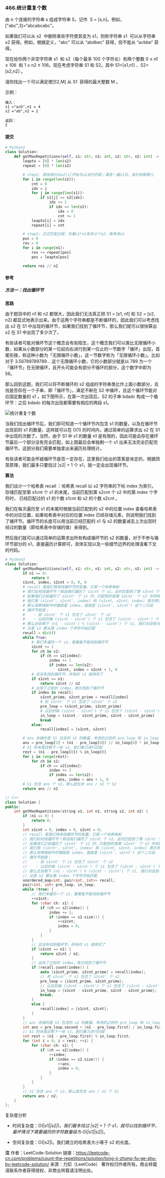 ### 466.统计重复个数

由 n 个连接的字符串 s 组成字符串 S，记作  S = [s,n]。例如，["abc",3]=“abcabcabc”。

如果我们可以从 s2  中删除某些字符使其变为 s1，则称字符串 s1  可以从字符串 s2 获得。例如，根据定义，"abc" 可以从 “abdbec” 获得，但不能从 “acbbe” 获得。

现在给你两个非空字符串 s1  和 s2（每个最多 100 个字符长）和两个整数 0 ≤ n1 ≤ 106  和 1 ≤ n2 ≤ 106。现在考虑字符串 S1 和 S2，其中 S1=[s1,n1] 、S2=[s2,n2] 。

请你找出一个可以满足使[S2,M] 从 S1  获得的最大整数 M 。

示例：

```text
输入：
s1 ="acb",n1 = 4
s2 ="ab",n2 = 2

返回：
2
```

#### 提交

```py
# Python3
class Solution:
    def getMaxRepetitions(self, s1: str, n1: int, s2: str, n2: int) -> int:
        leapto = [0] * len(s2)
        repeat = [0] * len(s2)

        # step1: 假设指针从s2[i]开始与s1进行匹配；看走一遍s1后，指针到能哪儿
        for i in range(len(s2)):
            cnt = 0
            idx = i
            for j in range(len(s1)):
                if s1[j] == s2[idx]:
                    idx += 1
                    if idx == len(s2):
                        idx = 0
                        cnt += 1
            leapto[i] = idx
            repeat[i] = cnt

        # step2: 正式匹配过程，先看s1*n1有多少个s2，再考虑n2
        pos = 0
        res = 0
        for i in range(n1):
            res += repeat[pos]
            pos = leapto[pos]

        return res // n2
```

#### 参考

##### 方法一：找出循环节

**思路**

由于题目中的 n1 和 n2 都很大，因此我们无法真正把 S1 = [s1, n1] 和 S2 = [s2, n2] 都显式地表示出来。由于这两个字符串都是不断循环的，因此我们可以考虑找出 s2 在 S1 中出现的循环节，如果我们找到了循环节，那么我们就可以很快算出 s2 在 S1 中出现了多少次了。

有些读者可能对循环节这个概念会有些陌生，这个概念我们可以类比无限循环小数，如果从小数部分的某一位起向右进行到某一位止的一节数字「循环」出现，首尾衔接，称这种小数为「无限循环小数」，这一节数字称为「无限循环小数」。比如对于 3.56789789789... 这个无限循环小数，它的小数部分就是以 789 为一个「循环节」在无限循环，且开头可能会有部分不循环的部分，这个数字中即为 56。

那么回到这题，我们可以将不断循环的 s2 组成的字符串类比作上面小数部分，去找是否存在一个子串，即「循环节」，满足不断在 S2 中循环，且这个循环节能对应固定数量的 s1 。如下图所示，在第一次出现后，S2 的子串 bdadc 构成一个循环节：之后 bdadc 的每次出现都需要有相应的两段 s1。

![统计重复个数](https://assets.leetcode-cn.com/solution-static/466_fig1.png)

当我们找出循环节后，我们即可知道一个循环节内包含 s1 的数量，以及在循环节出现前的 s1 的数量，这样就可以在 O(1) 的时间内，通过简单的运算求出 s2 在 S1 中出现的次数了。当然，由于 S1 中 s1 的数量 n1 是有限的，因此可能会存在循环节最后一个部分没有完全匹配，如上图最后会单独剩一个 s1 出来无法完全匹配完循环节，这部分我们需要单独拿出来遍历处理统计。

有些读者可能会怀疑循环节是否一定存在，这里我们给出的答案是肯定的，根据鸽笼原理，我们最多只要找过 |s2| + 1 个 s1，就一定会出现循环节。

**算法**

我们设计一个哈希表 recall ：哈希表 recall 以 s2 字符串的下标 index 为索引，存储匹配至第 s1cnt 个 s1 的末尾，当前匹配到第 s2cnt 个 s2 中的第 index 个字符时， 已经匹配过的 s1 的个数 s1cnt 和 s2 的个数 s2cnt 。

我们在每次遍历至 s1 的末尾时根据当前匹配到的 s2 中的位置 index 查看哈希表中的对应位置，如果哈希表中对应的位置 index 已经存储元素，则说明我们找到了循环节。循环节的长度可以用当前已经匹配的 s1 与 s2 的数量减去上次出现时经过的数量（即哈希表中存储的值）来得到。

然后我们就可以通过简单的运算求出所有构成循环节的 s2 的数量，对于不参与循环节部分的 s1，直接遍历计算即可，具体实现以及一些细节边界的处理请看下文的代码。

```py
# Python3
class Solution:
    def getMaxRepetitions(self, s1: str, n1: int, s2: str, n2: int) -> int:
        if n1 == 0:
            return 0
        s1cnt, index, s2cnt = 0, 0, 0
        # recall 是我们用来找循环节的变量，它是一个哈希映射
        # 我们如何找循环节？假设我们遍历了 s1cnt 个 s1，此时匹配到了第 s2cnt 个 s2 中的第 index 个字符
        # 如果我们之前遍历了 s1cnt' 个 s1 时，匹配到的是第 s2cnt' 个 s2 中同样的第 index 个字符，那么就有循环节了
        # 我们用 (s1cnt', s2cnt', index) 和 (s1cnt, s2cnt, index) 表示两次包含相同 index 的匹配结果
        # 那么哈希映射中的键就是 index，值就是 (s1cnt', s2cnt') 这个二元组
        # 循环节就是；
        #    - 前 s1cnt' 个 s1 包含了 s2cnt' 个 s2
        #    - 以后的每 (s1cnt - s1cnt') 个 s1 包含了 (s2cnt - s2cnt') 个 s2
        # 那么还会剩下 (n1 - s1cnt') % (s1cnt - s1cnt') 个 s1, 我们对这些与 s2 进行暴力匹配
        # 注意 s2 要从第 index 个字符开始匹配
        recall = dict()
        while True:
            # 我们多遍历一个 s1，看看能不能找到循环节
            s1cnt += 1
            for ch in s1:
                if ch == s2[index]:
                    index += 1
                    if index == len(s2):
                        s2cnt, index = s2cnt + 1, 0
            # 还没有找到循环节，所有的 s1 就用完了
            if s1cnt == n1:
                return s2cnt // n2
            # 出现了之前的 index，表示找到了循环节
            if index in recall:
                s1cnt_prime, s2cnt_prime = recall[index]
                # 前 s1cnt' 个 s1 包含了 s2cnt' 个 s2
                pre_loop = (s1cnt_prime, s2cnt_prime)
                # 以后的每 (s1cnt - s1cnt') 个 s1 包含了 (s2cnt - s2cnt') 个 s2
                in_loop = (s1cnt - s1cnt_prime, s2cnt - s2cnt_prime)
                break
            else:
                recall[index] = (s1cnt, s2cnt)

        # ans 存储的是 S1 包含的 s2 的数量，考虑的之前的 pre_loop 和 in_loop
        ans = pre_loop[1] + (n1 - pre_loop[0]) // in_loop[0] * in_loop[1]
        # S1 的末尾还剩下一些 s1，我们暴力进行匹配
        rest = (n1 - pre_loop[0]) % in_loop[0]
        for i in range(rest):
            for ch in s1:
                if ch == s2[index]:
                    index += 1
                    if index == len(s2):
                        ans, index = ans + 1, 0
        # S1 包含 ans 个 s2，那么就包含 ans / n2 个 S2
        return ans // n2
```

```c++
// C++
class Solution {
public:
    int getMaxRepetitions(string s1, int n1, string s2, int n2) {
        if (n1 == 0) {
            return 0;
        }
        int s1cnt = 0, index = 0, s2cnt = 0;
        // recall 是我们用来找循环节的变量，它是一个哈希映射
        // 我们如何找循环节？假设我们遍历了 s1cnt 个 s1，此时匹配到了第 s2cnt 个 s2 中的第 index 个字符
        // 如果我们之前遍历了 s1cnt' 个 s1 时，匹配到的是第 s2cnt' 个 s2 中同样的第 index 个字符，那么就有循环节了
        // 我们用 (s1cnt', s2cnt', index) 和 (s1cnt, s2cnt, index) 表示两次包含相同 index 的匹配结果
        // 那么哈希映射中的键就是 index，值就是 (s1cnt', s2cnt') 这个二元组
        // 循环节就是；
        //    - 前 s1cnt' 个 s1 包含了 s2cnt' 个 s2
        //    - 以后的每 (s1cnt - s1cnt') 个 s1 包含了 (s2cnt - s2cnt') 个 s2
        // 那么还会剩下 (n1 - s1cnt') % (s1cnt - s1cnt') 个 s1, 我们对这些与 s2 进行暴力匹配
        // 注意 s2 要从第 index 个字符开始匹配
        unordered_map<int, pair<int, int>> recall;
        pair<int, int> pre_loop, in_loop;
        while (true) {
            // 我们多遍历一个 s1，看看能不能找到循环节
            ++s1cnt;
            for (char ch: s1) {
                if (ch == s2[index]) {
                    index += 1;
                    if (index == s2.size()) {
                        ++s2cnt;
                        index = 0;
                    }
                }
            }
            // 还没有找到循环节，所有的 s1 就用完了
            if (s1cnt == n1) {
                return s2cnt / n2;
            }
            // 出现了之前的 index，表示找到了循环节
            if (recall.count(index)) {
                auto [s1cnt_prime, s2cnt_prime] = recall[index];
                // 前 s1cnt' 个 s1 包含了 s2cnt' 个 s2
                pre_loop = {s1cnt_prime, s2cnt_prime};
                // 以后的每 (s1cnt - s1cnt') 个 s1 包含了 (s2cnt - s2cnt') 个 s2
                in_loop = {s1cnt - s1cnt_prime, s2cnt - s2cnt_prime};
                break;
            }
            else {
                recall[index] = {s1cnt, s2cnt};
            }
        }
        // ans 存储的是 S1 包含的 s2 的数量，考虑的之前的 pre_loop 和 in_loop
        int ans = pre_loop.second + (n1 - pre_loop.first) / in_loop.first * in_loop.second;
        // S1 的末尾还剩下一些 s1，我们暴力进行匹配
        int rest = (n1 - pre_loop.first) % in_loop.first;
        for (int i = 0; i < rest; ++i) {
            for (char ch: s1) {
                if (ch == s2[index]) {
                    ++index;
                    if (index == s2.size()) {
                        ++ans;
                        index = 0;
                    }
                }
            }
        }
        // S1 包含 ans 个 s2，那么就包含 ans / n2 个 S2
        return ans / n2;
    }
};
```

复杂度分析

- 时间复杂度：O(|s1|*|s2|)。我们最多找过 |s2| + 1 个 s1，就可以找到循环节，最坏情况下需要遍历的字符数量级为 O(|s1|*|s2|)。

- 空间复杂度：O(|s2|)。我们建立的哈希表大小等于 s2 的长度。

**注**
作者：LeetCode-Solution
链接：https://leetcode-cn.com/problems/count-the-repetitions/solution/tong-ji-zhong-fu-ge-shu-by-leetcode-solution/
来源：力扣（LeetCode）
著作权归作者所有。商业转载请联系作者获得授权，非商业转载请注明出处。

